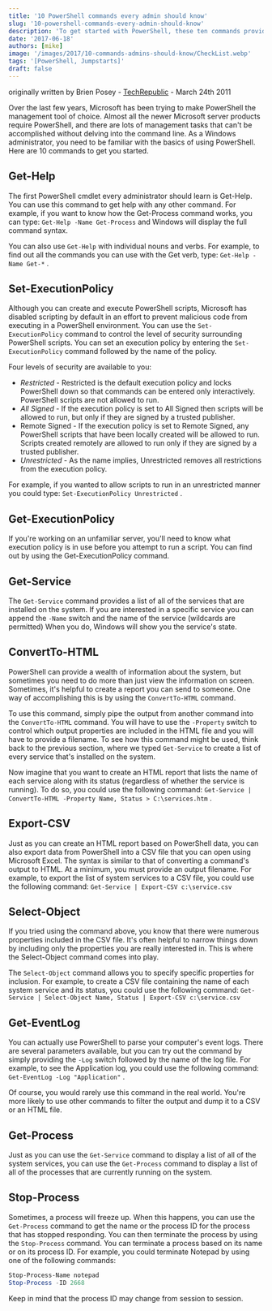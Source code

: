 ```yaml
---
title: '10 PowerShell commands every admin should know'
slug: '10-powershell-commands-every-admin-should-know'
description: 'To get started with PowerShell, these ten commands provide a solid foundation.'
date: '2017-06-18'
authors: [mike]
image: '/images/2017/10-commands-admins-should-know/CheckList.webp'
tags: '[PowerShell, Jumpstarts]'
draft: false
---
```


originally written by Brien Posey - [TechRepublic](http://www.techrepublic.com/blog/10-things/10-powershell-commands-every-windows-admin-should-know/) - March 24th 2011

Over the last few years, Microsoft has been trying to make PowerShell the management tool of choice. Almost all the newer Microsoft server products require PowerShell, and there are lots of management tasks that can't be accomplished without delving into the command line. As a Windows administrator, you need to be familiar with the basics of using PowerShell. Here are 10 commands to get you started.

## Get-Help

The first PowerShell cmdlet every administrator should learn is Get-Help. You can use this command to get help with any other command. For example, if you want to know how the Get-Process command works, you can type: `Get-Help -Name Get-Process` and Windows will display the full command syntax.

You can also use `Get-Help` with individual nouns and verbs. For example, to find out all the commands you can use with the Get verb, type: `Get-Help -Name Get-*` .

## Set-ExecutionPolicy

Although you can create and execute PowerShell scripts, Microsoft has disabled scripting by default in an effort to prevent malicious code from executing in a PowerShell environment. You can use the `Set-ExecutionPolicy` command to control the level of security surrounding PowerShell scripts. You can set an execution policy by entering the `Set-ExecutionPolicy` command followed by the name of the policy.

Four levels of security are available to you:

- _Restricted_ - Restricted is the default execution policy and locks PowerShell down so that commands can be entered only interactively. PowerShell scripts are not allowed to run.
- _All Signed_ - If the execution policy is set to All Signed then scripts will be allowed to run, but only if they are signed by a trusted publisher.
- Remote Signed - If the execution policy is set to Remote Signed, any PowerShell scripts that have been locally created will be allowed to run. Scripts created remotely are allowed to run only if they are signed by a trusted publisher.
- _Unrestricted_ - As the name implies, Unrestricted removes all restrictions from the execution policy.

For example, if you wanted to allow scripts to run in an unrestricted manner you could type: `Set-ExecutionPolicy Unrestricted` .

## Get-ExecutionPolicy

If you're working on an unfamiliar server, you'll need to know what execution policy is in use before you attempt to run a script. You can find out by using the Get-ExecutionPolicy command.

## Get-Service

The `Get-Service` command provides a list of all of the services that are installed on the system. If you are interested in a specific service you can append the `-Name` switch and the name of the service (wildcards are permitted) When you do, Windows will show you the service's state.

## ConvertTo-HTML

PowerShell can provide a wealth of information about the system, but sometimes you need to do more than just view the information on screen. Sometimes, it's helpful to create a report you can send to someone. One way of accomplishing this is by using the `ConvertTo-HTML` command.

To use this command, simply pipe the output from another command into the `ConvertTo-HTML` command. You will have to use the `-Property` switch to control which output properties are included in the HTML file and you will have to provide a filename. To see how this command might be used, think back to the previous section, where we typed `Get-Service` to create a list of every service that's installed on the system.

Now imagine that you want to create an HTML report that lists the name of each service along with its status (regardless of whether the service is running). To do so, you could use the following command: `Get-Service | ConvertTo-HTML -Property Name, Status > C:\services.htm` .

## Export-CSV

Just as you can create an HTML report based on PowerShell data, you can also export data from PowerShell into a CSV file that you can open using Microsoft Excel. The syntax is similar to that of converting a command's output to HTML. At a minimum, you must provide an output filename. For example, to export the list of system services to a CSV file, you could use the following command: `Get-Service | Export-CSV c:\service.csv`

## Select-Object

If you tried using the command above, you know that there were numerous properties included in the CSV file. It's often helpful to narrow things down by including only the properties you are really interested in. This is where the Select-Object command comes into play.

The `Select-Object` command allows you to specify specific properties for inclusion. For example, to create a CSV file containing the name of each system service and its status, you could use the following command: `Get-Service | Select-Object Name, Status | Export-CSV c:\service.csv`

## Get-EventLog

You can actually use PowerShell to parse your computer's event logs. There are several parameters available, but you can try out the command by simply providing the `-Log` switch followed by the name of the log file. For example, to see the Application log, you could use the following command: `Get-EventLog -Log "Application"` .

Of course, you would rarely use this command in the real world. You're more likely to use other commands to filter the output and dump it to a CSV or an HTML file.

## Get-Process

Just as you can use the `Get-Service` command to display a list of all of the system services, you can use the `Get-Process` command to display a list of all of the processes that are currently running on the system.

## Stop-Process

Sometimes, a process will freeze up. When this happens, you can use the `Get-Process` command to get the name or the process ID for the process that has stopped responding.
You can then terminate the process by using the `Stop-Process` command. You can terminate a process based on its name or on its process ID. For example, you could terminate Notepad by using one of the following commands:

```PowerShell
Stop-Process-Name notepad
Stop-Process -ID 2668
```

Keep in mind that the process ID may change from session to session.
